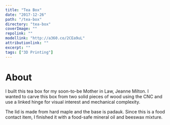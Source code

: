 ```yaml
---
title: "Tea Box"
date: "2017-12-26"
path: "/tea-box"
directory: "tea-box"
coverImage: ""
repolink: ""
modellink: "http://a360.co/2CEa9uL"
attributionlink: ""
excerpt: ""
tags: ["3D Printing"]
---
```


# About

I built this tea box for my soon-to-be Mother in Law, Jeanne Milton. I wanted to carve this box from two solid pieces of wood using the CNC and use a linked hinge for visual interest and mechanical complexity.

The lid is made from hard maple and the base is padauk. Since this is a food contact item, I finished it with a food-safe mineral oil and beeswax mixture.
